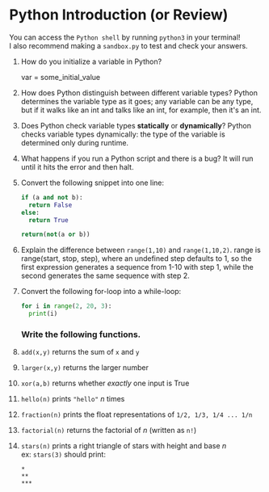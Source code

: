 # Python Introduction (or Review)
You can access the `Python shell` by running `python3` in your terminal!  
I also recommend making a `sandbox.py` to test and check your answers.

1. How do you initialize a variable in Python?
   
   var = some_initial_value
2. How does Python distinguish between different variable types?
   Python determines the variable type as it goes; any variable can be any type, but if it walks like an int and talks like an int, for example, then it's an int.
3. Does Python check variable types **statically** or **dynamically**?
   Python checks variable types dynamically: the type of the variable is determined only during runtime.
4. What happens if you run a Python script and there is a bug?
   It will run until it hits the error and then halt.
5. Convert the following snippet into one line:
    ```py
    if (a and not b):
      return False
    else:
      return True
    ```
    
    ```py
    return(not(a or b))
    ```
1. Explain the difference between `range(1,10)` and `range(1,10,2)`.
   range is range(start, stop, step), where an undefined step defaults to 1, so the first expression generates a sequence from 1-10 with step 1, while the second generates the same sequence with step 2. 
2. Convert the following for-loop into a while-loop:
    ```py
    for i in range(2, 20, 3):
      print(i)
    ```
    ### Write the following functions.
1. `add(x,y)` returns the sum of `x` and `y`
1. `larger(x,y)` returns the larger number
1. `xor(a,b)` returns whether _exactly_ one input is True
1. `hello(n)` prints `"hello"` _n_ times
1. `fraction(n)` prints the float representations of `1/2, 1/3, 1/4 ... 1/n`
1. `factorial(n)` returns the factorial of _n_ (written as `n!`)
1. `stars(n)` prints a right triangle of stars with height and base _n_  
    ex: `stars(3)` should print:
    ```
    *
    **
    ***
    ```
